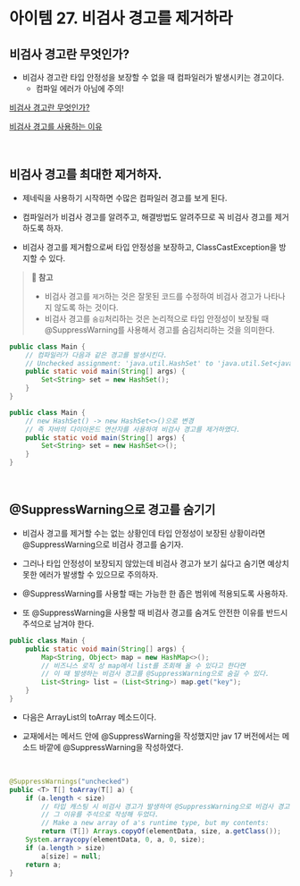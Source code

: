 # 아이템 27. 비검사 경고를 제거하라

## 비검사 경고란 무엇인가?

- 비검사 경고란 타입 안정성을 보장할 수 없을 때 컴파일러가 발생시키는 경고이다.
  - 컴파일 에러가 아님에 주의!

[비검사 경고란 무엇인가?](http://www.angelikalanger.com/GenericsFAQ/FAQSections/TechnicalDetails.html#FAQ001)

[비검사 경고를 사용하는 이유](https://stackoverflow.com/questions/30050574/advantage-of-suppresswarnings-annotation)

<br>

## 비검사 경고를 최대한 제거하자.

- 제네릭을 사용하기 시작하면 수많은 컴파일러 경고를 보게 된다.
  
- 컴파일러가 비검사 경고를 알려주고, 해결방법도 알려주므로 꼭 비검사 경고를 제거하도록 하자.

- 비검사 경고를 제거함으로써 타입 안정성을 보장하고, ClassCastException을 방지할 수 있다.

> **📌 참고**<br>
> - 비검사 경고를 `제거`하는 것은 잘못된 코드를 수정하여 비검사 경고가 나타나지 않도록 하는 것이다.
> - 비검사 경고를 `숨김`처리하는 것은 논리적으로 타입 안정성이 보장될 때 @SuppressWarning를 사용해서 경고를 숨김처리하는 것을 의미한다.

```java
public class Main {
    // 컴파일러가 다음과 같은 경고를 발생시킨다.
    // Unchecked assignment: 'java.util.HashSet' to 'java.util.Set<java.lang.String>'
    public static void main(String[] args) {
        Set<String> set = new HashSet();
    }
}
``` 

```java
public class Main {
    // new HashSet() -> new HashSet<>()으로 변경
    // 즉 자바의 다이아몬드 연산자를 사용하여 비검사 경고를 제거하였다.
    public static void main(String[] args) {
        Set<String> set = new HashSet<>();
    }
}
``` 
<br>

## @SuppressWarning으로 경고를 숨기기

- 비검사 경고를 제거할 수는 없는 상황인데 타입 안정성이 보장된 상황이라면 @SuppressWarning으로 비검사 경고를 숨기자.

- 그러나 타입 안정성이 보장되지 않았는데 비검사 경고가 보기 싫다고 숨기면 예상치 못한 에러가 발생할 수 있으므로 주의하자.

- @SuppressWarning를 사용할 때는 가능한 한 좁은 범위에 적용되도록 사용하자.

- 또 @SuppressWarning을 사용할 때 비검사 경고를 숨겨도 안전한 이유를 반드시 주석으로 남겨야 한다.

```java
public class Main {
    public static void main(String[] args) {
        Map<String, Object> map = new HashMap<>();
        // 비즈니스 로직 상 map에서 list를 조회해 올 수 있다고 한다면
        // 이 때 발생하는 비검사 경고를 @SuppressWarning으로 숨길 수 있다.
        List<String> list = (List<String>) map.get("key");
    }
}
```

- 다음은 ArrayList의 toArray 메소드이다.

- 교재에서는 메서드 안에 @SuppressWarning을 작성했지만 jav 17 버전에서는 메소드 바깥에 @SuppressWarning을 작성하였다.

<br>

```java
@SuppressWarnings("unchecked")
public <T> T[] toArray(T[] a) {
    if (a.length < size)
        // 타입 캐스팅 시 비검사 경고가 발생하여 @SuppressWarning으로 비검사 경고를 숨겼고,
        // 그 이유를 주석으로 작성해 두었다.
        // Make a new array of a's runtime type, but my contents:
        return (T[]) Arrays.copyOf(elementData, size, a.getClass());
    System.arraycopy(elementData, 0, a, 0, size);
    if (a.length > size)
        a[size] = null;
    return a;
}
```